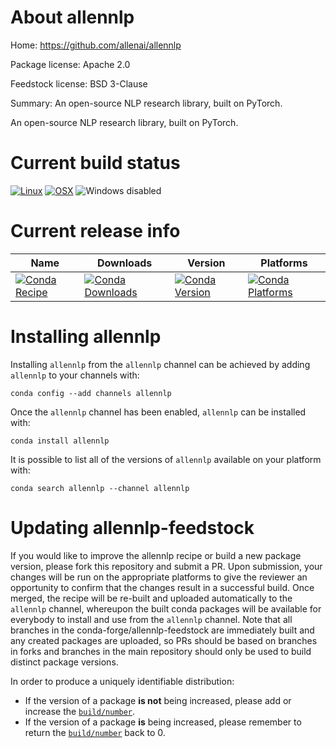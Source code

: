 About allennlp
==============

Home: https://github.com/allenai/allennlp

Package license: Apache 2.0

Feedstock license: BSD 3-Clause

Summary: An open-source NLP research library, built on PyTorch.

An open-source NLP research library, built on PyTorch.

Current build status
====================

[![Linux](https://img.shields.io/circleci/project/github/nelson-liu/allennlp-feedstock/master.svg?label=Linux)](https://circleci.com/gh/nelson-liu/allennlp-feedstock)
[![OSX](https://img.shields.io/travis/nelson-liu/allennlp-feedstock/master.svg?label=macOS)](https://travis-ci.org/nelson-liu/allennlp-feedstock)
![Windows disabled](https://img.shields.io/badge/Windows-disabled-lightgrey.svg)

Current release info
====================

| Name | Downloads | Version | Platforms |
| --- | --- | --- | --- |
| [![Conda Recipe](https://img.shields.io/badge/recipe-allennlp-green.svg)](https://anaconda.org/allennlp/allennlp) | [![Conda Downloads](https://img.shields.io/conda/dn/allennlp/allennlp.svg)](https://anaconda.org/allennlp/allennlp) | [![Conda Version](https://img.shields.io/conda/vn/allennlp/allennlp.svg)](https://anaconda.org/allennlp/allennlp) | [![Conda Platforms](https://img.shields.io/conda/pn/allennlp/allennlp.svg)](https://anaconda.org/allennlp/allennlp) |

Installing allennlp
===================

Installing `allennlp` from the `allennlp` channel can be achieved by adding `allennlp` to your channels with:

```
conda config --add channels allennlp
```

Once the `allennlp` channel has been enabled, `allennlp` can be installed with:

```
conda install allennlp
```

It is possible to list all of the versions of `allennlp` available on your platform with:

```
conda search allennlp --channel allennlp
```




Updating allennlp-feedstock
===========================

If you would like to improve the allennlp recipe or build a new
package version, please fork this repository and submit a PR. Upon submission,
your changes will be run on the appropriate platforms to give the reviewer an
opportunity to confirm that the changes result in a successful build. Once
merged, the recipe will be re-built and uploaded automatically to the
`allennlp` channel, whereupon the built conda packages will be available for
everybody to install and use from the `allennlp` channel.
Note that all branches in the conda-forge/allennlp-feedstock are
immediately built and any created packages are uploaded, so PRs should be based
on branches in forks and branches in the main repository should only be used to
build distinct package versions.

In order to produce a uniquely identifiable distribution:
 * If the version of a package **is not** being increased, please add or increase
   the [``build/number``](https://conda.io/docs/user-guide/tasks/build-packages/define-metadata.html#build-number-and-string).
 * If the version of a package **is** being increased, please remember to return
   the [``build/number``](https://conda.io/docs/user-guide/tasks/build-packages/define-metadata.html#build-number-and-string)
   back to 0.
